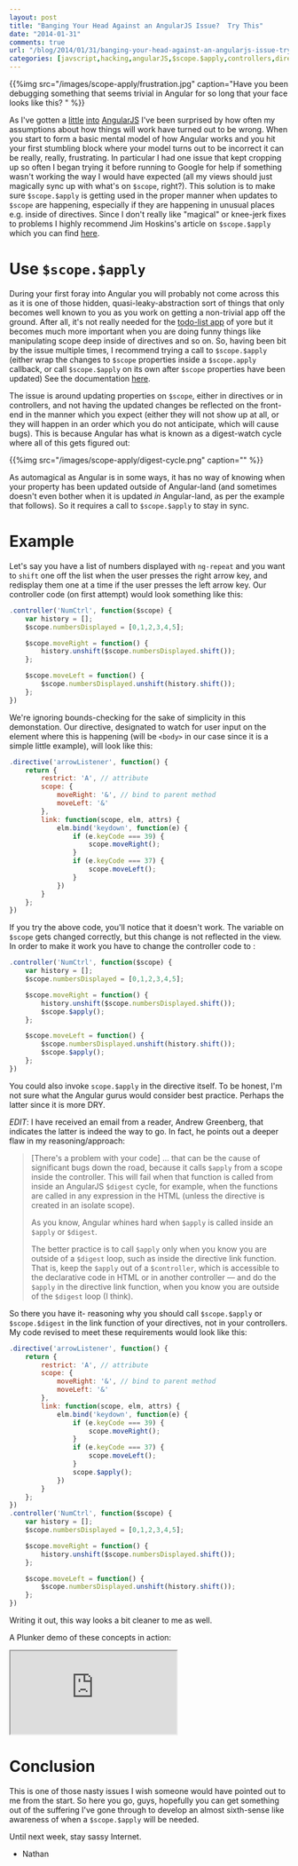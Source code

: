 ```yaml
---
layout: post
title: "Banging Your Head Against an AngularJS Issue?  Try This"
date: "2014-01-31"
comments: true
url: "/blog/2014/01/31/banging-your-head-against-an-angularjs-issue-try-this/"
categories: [javscript,hacking,angularJS,$scope.$apply,controllers,directives]
---
```


{{%img src="/images/scope-apply/frustration.jpg" caption="Have you been debugging something that seems trivial in Angular for so long that your face looks like this? " %}}

As I've gotten a [little](https://nathanleclaire.com/blog/2014/01/04/5-smooth-angularjs-application-tips/) [into](https://nathanleclaire.com/blog/2014/01/11/dragging-and-dropping-images-from-one-browser-tab-to-another-in-angularjs/) [AngularJS](http://angularjs.org) I've been surprised by how often my assumptions about how things will work have turned out to be wrong.  When you start to form a basic mental model of how Angular works and you hit your first stumbling block where your model turns out to be incorrect it can be really, really, frustrating.  In particular I had one issue that kept cropping up so often I began trying it before running to Google for help if something wasn't working the way I would have expected (all my views should just magically sync up with what's on `$scope`, right?).  This solution is to make sure `$scope.$apply` is getting used in the proper manner when updates to `$scope` are happening, especially if they are happening in unusual places e.g. inside of directives.  Since I don't really like "magical" or knee-jerk fixes to problems I highly recommend Jim Hoskins's article on `$scope.$apply` which you can find [here](http://jimhoskins.com/2012/12/17/angularjs-and-apply.html).

# Use `$scope.$apply`

During your first foray into Angular you will probably not come across this as it is one of those hidden, quasi-leaky-abstraction sort of things that only becomes well known to you as you work on getting a non-trivial app off the ground.  After all, it's not really needed for the [todo-list app](http://todomvc.com/architecture-examples/angularjs/#/) of yore but it becomes much more important when you are doing funny things like manipulating scope deep inside of directives and so on.  So, having been bit by the issue multiple times, I recommend trying a call to `$scope.$apply` (either wrap the changes to `$scope` properties inside a `$scope.apply` callback, or call `$scope.$apply` on its own after `$scope` properties have been updated)  See the documentation [here](https://nathanleclaire.com/blog/2014/01/04/5-smooth-angularjs-application-tips/).  

The issue is around updating properties on `$scope`, either in directives or in controllers, and not having the updated changes be reflected on the front-end in the manner which you expect (either they will not show up at all, or they will happen in an order which you do not anticipate, which will cause bugs).  This is because Angular has what is known as a digest-watch cycle where all of this gets figured out:

{{%img src="/images/scope-apply/digest-cycle.png" caption="" %}} 

As automagical as Angular is in some ways, it has no way of knowing when your property has been updated outside of Angular-land (and sometimes doesn't even bother when it is updated *in* Angular-land, as per the example that follows).  So it requires a call to `$scope.$apply` to stay in sync. 

# Example

Let's say you have a list of numbers displayed with `ng-repeat` and you want to `shift` one off the list when the user presses the right arrow key, and redisplay them one at a time if the user presses the left arrow key.  Our controller code (on first attempt) would look something like this:

```js
.controller('NumCtrl', function($scope) {
    var history = [];
    $scope.numbersDisplayed = [0,1,2,3,4,5];

    $scope.moveRight = function() {
        history.unshift($scope.numbersDisplayed.shift());
    };

    $scope.moveLeft = function() {
        $scope.numbersDisplayed.unshift(history.shift());
    };
})
```

We're ignoring bounds-checking for the sake of simplicity in this demonstation.  Our directive, designated to watch for user input on the element where this is happening (will be `<body>` in our case since it is a simple little example), will look like this:

```js
.directive('arrowListener', function() {
    return {
        restrict: 'A', // attribute
        scope: {
            moveRight: '&', // bind to parent method
            moveLeft: '&'
        },
        link: function(scope, elm, attrs) {
            elm.bind('keydown', function(e) {
                if (e.keyCode === 39) {
                    scope.moveRight();
                }
                if (e.keyCode === 37) {
                    scope.moveLeft();
                }
            })
        }
    };
})
```

If you try the above code, you'll notice that it doesn't work.  The variable on `$scope` gets changed correctly, but this change is not reflected in the view.  In order to make it work you have to change the controller code to :

```js
.controller('NumCtrl', function($scope) {
    var history = [];
    $scope.numbersDisplayed = [0,1,2,3,4,5];

    $scope.moveRight = function() {
        history.unshift($scope.numbersDisplayed.shift());
        $scope.$apply();
    };

    $scope.moveLeft = function() {
        $scope.numbersDisplayed.unshift(history.shift());
        $scope.$apply();
    };
})
```

You could also invoke `scope.$apply` in the directive itself.  To be honest, I'm not sure what the Angular gurus would consider best practice.  Perhaps the latter since it is more DRY.

*EDIT*: I have received an email from a reader, Andrew Greenberg, that indicates the latter is indeed the way to go.  In fact, he points out a deeper flaw in my reasoning/approach:

> [There's a problem with your code] ... that can be the cause of significant bugs down the road, because it calls `$apply` from a scope inside the controller.  This will fail when that function is called from inside an AngularJS `$digest` cycle, for example, when the functions are called in any expression in the HTML (unless the directive is created in an isolate scope).
>
> As you know, Angular whines hard when `$apply` is called inside an `$apply` or `$digest`.
>
> The better practice is to call `$apply` only when you know you are outside of a `$digest` loop, such as inside the directive link function.  That is, keep the `$apply` out of a `$controller`, which is accessible to the declarative code in HTML or in another controller — and do the `$apply` in the directive link function, when you know you are outside of the `$digest` loop (I think).

So there you have it- reasoning why you should call `$scope.$apply` or `$scope.$digest` in the link function of your directives, not in your controllers.  My code revised to meet these requirements would look like this:

```js
.directive('arrowListener', function() {
    return {
        restrict: 'A', // attribute
        scope: {
            moveRight: '&', // bind to parent method
            moveLeft: '&'
        },
        link: function(scope, elm, attrs) {
            elm.bind('keydown', function(e) {
                if (e.keyCode === 39) {
                    scope.moveRight();
                }
                if (e.keyCode === 37) {
                    scope.moveLeft();
                }
                scope.$apply();
            })
        }
    };
})
.controller('NumCtrl', function($scope) {
    var history = [];
    $scope.numbersDisplayed = [0,1,2,3,4,5];

    $scope.moveRight = function() {
        history.unshift($scope.numbersDisplayed.shift());
    };

    $scope.moveLeft = function() {
        $scope.numbersDisplayed.unshift(history.shift());
    };
})
```

Writing it out, this way looks a bit cleaner to me as well.

A Plunker demo of these concepts in action:

<iframe src="https://embed.plnkr.co/agbSSuA2Mwx5pAd8kZSw/preview"></iframe>

# Conclusion

This is one of those nasty issues I wish someone would have pointed out to me from the start.  So here you go, guys, hopefully you can get something out of the suffering I've gone through to develop an almost sixth-sense like awareness of when a `$scope.$apply` will be needed.

Until next week, stay sassy Internet.

- Nathan
